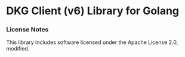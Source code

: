 # DKG Client (v6) Library for Golang

### License Notes
This library includes software licensed under the Apache License 2.0, modified.